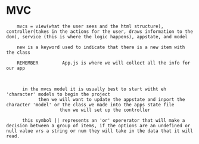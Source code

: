 # MVC

        mvcs = view(what the user sees and the html structure), controller(takes in the actions for the user, draws information to the dom), service (this is where the logic happens), appstate, and model

        new is a keyword used to indicate that there is a new item with the class

        REMEMBER         App.js is where we will collect all the info for our app
        


          in the mvcs model it is usually best to start witht eh 'character' models to begin the project
                then we will want to update the appstate and inport the character 'model' or the class we made into the apps state file
                        then we will set up the controller

          this symbol || represents an 'or' opererator that will make a decision between a group of items, if the options are an undefined or null value vrs a string or num they will take in the data that it will read.